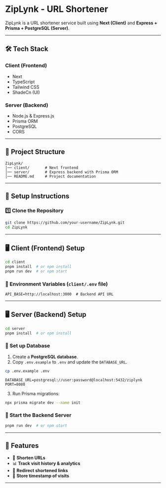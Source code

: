 # ZipLynk - URL Shortener

ZipLynk is a URL shortener service built using **Next (Client)** and **Express + Prisma + PostgreSQL (Server)**.

---

## **🛠 Tech Stack**

### **Client (Frontend)**
- Next
- TypeScript
- Tailwind CSS
- ShadeCn (UI)

### **Server (Backend)**
- Node.js & Express.js
- Prisma ORM
- PostgreSQL
- CORS

---

## **📂 Project Structure**
```
ZipLynk/
│── client/       # Next frontend
│── server/       # Express backend with Prisma ORM
│── README.md     # Project documentation
```

---

## **🚀 Setup Instructions**

### **1️⃣ Clone the Repository**
```sh
git clone https://github.com/your-username/ZipLynk.git
cd ZipLynk
```

---

## **🖥 Client (Frontend) Setup**
```sh
cd client
pnpm install  # or npm install
pnpm run dev  # or npm start
```
### **🔹 Environment Variables (`client/.env` file)**
```env
API_BASE=http://localhost:3000  # Backend API URL
```

---

## **🖥 Server (Backend) Setup**
```sh
cd server
pnpm install  # or npm install
```
### **🔹 Set up Database**
1. Create a **PostgreSQL database**.
2. Copy `.env.example` to `.env` and update the `DATABASE_URL`.
```sh
cp .env.example .env
```
```env
DATABASE_URL=postgresql://user:password@localhost:5432/ziplynk
PORT=8080
```
3. Run Prisma migrations:
```sh
npx prisma migrate dev --name init
```

### **🔹 Start the Backend Server**
```sh
pnpm run dev  # or npm start
```

---

## **📌 Features**
- 🔗 **Shorten URLs**
- 📊 **Track visit history & analytics**
- 🔄 **Redirect shortened links**
- 📅 **Store timestamp of visits**

---



